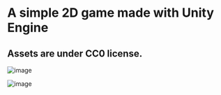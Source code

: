 # A simple 2D game made with Unity Engine
## Assets are under CC0 license.

![image](https://user-images.githubusercontent.com/79837579/207375005-c60c0cc7-1e69-4690-97f8-feb8868b4041.png)


![image](https://user-images.githubusercontent.com/79837579/207375090-79886b5a-6ce0-4a46-ae79-a7a83b0d5f48.png)
